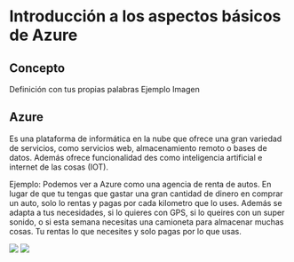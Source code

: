 # Introducción a los aspectos básicos de Azure

## Concepto
Definición con tus propias palabras
Ejemplo
Imagen


## Azure
Es una plataforma de informática en la nube que ofrece una gran variedad de servicios, como servicios web, almacenamiento remoto o bases de datos. Además ofrece funcionalidad des como inteligencia artificial e internet de las cosas (IOT).

Ejemplo: Podemos ver a Azure como una agencia de renta de autos. En lugar de que tu tengas que gastar una gran cantidad de dinero en comprar un auto, solo lo rentas y pagas por cada kilometro que lo uses. Además se adapta a tus necesidades, si lo quieres con GPS, si lo queires con un super sonido, o si esta semana necesitas una camioneta para almacenar muchas cosas. Tu rentas lo que necesites y solo pagas por lo que usas.

![](https://raw.githubusercontent.com/jeovani-microsoft/Reto_Semana_1/assets/01-Azure.png)
![](https://raw.githubusercontent.com/jeovani-microsoft/Reto_Semana_1/assets/01-Auto.jpg)